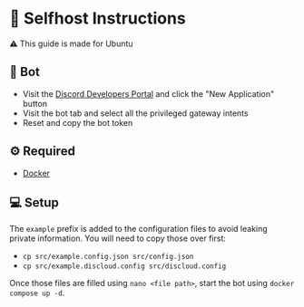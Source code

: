 # 📖 Selfhost Instructions
⚠️ This guide is made for Ubuntu

## 🤖 Bot
- Visit the [Discord Developers Portal](https://discord.com/developers/applications) and click the "New Application" button
- Visit the bot tab and select all the privileged gateway intents
- Reset and copy the bot token

## ⚙️ Required
- [Docker](https://docs.docker.com/engine/install/ubuntu/)

## 💻 Setup
The `example` prefix is added to the configuration files to avoid leaking private information. You will need to copy those over first:

- `cp src/example.config.json src/config.json`
- `cp src/example.discloud.config src/discloud.config`

Once those files are filled using `nano <file path>`, start the bot using `docker compose up -d`.
